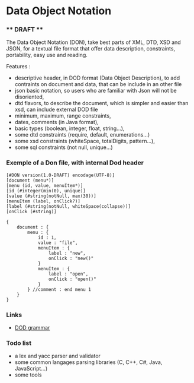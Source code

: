 # Data Object Notation
### ** DRAFT **

The Data Object Notation (DON), take best parts of XML, DTD, XSD and JSON, for a textual file format that offer data description, constraints, portability, easy use and reading. 

Features :

* descriptive header, in DOD format (Data Object Description), to add contraints on document and data, that can be include in an other file 
* json basic notation, so users who are familiar with Json will not be disoriented,
* dtd flavors, to describe the document, which is simpler and easier than xsd, can include external DOD file
* minimum, maximum, range constraints, 
* dates, comments (in Java format), 
* basic types (boolean, integer, float, string...), 
* some dtd constraints (require, default, enumerations...)
* some xsd constraints (whiteSpace, totalDigits, pattern...),
* some sql constraints (not null, unique...)

### Exemple of a Don file, with internal Dod header 
```
[#DON version(1.0-DRAFT) encodage(UTF-8)]
[document (menu*)]
[menu (id, value, menuItem*)]
[id (#integer(min(0), unique)]
[value (#string(notNull, max(30))]
[menuItem (label, onClick?)]
[label (#string(notNull, whiteSpace(collapse))]
[onClick (#string)]

{
	document : {
		menu : {
			id : 1,
			value : "file",
			menuItem : {
				label : "new",
				onClick : "new()"
			}
			menuItem : {
				label : "open",
				onClick : "open()"
			}
		} //comment : end menu 1
	}
}
```

### Links 
* [DOD grammar](dod/README.md) 

### Todo list
* a lex and yacc parser and validator
* some common langages parsing libraries (C, C++, C#, Java, JavaScript...)
* some tools
